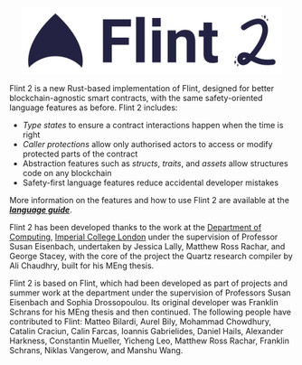 <p align="center">
  <img width="460" src="docs/logo.svg">
</p>

Flint 2 is a new Rust-based implementation of Flint, designed for better blockchain-agnostic smart contracts, with the
same safety-oriented language features as before. Flint 2 includes:

 * *Type states* to ensure a contract interactions happen when the time is right
 * *Caller protections* allow only authorised actors to access or modify protected parts of the contract
 * Abstraction features such as *structs*, *traits*, and *assets* allow structures code on any blockchain
 * Safety-first language features reduce accidental developer mistakes

More information on the features and how to use Flint 2 are available at the *****[language guide](docs/guide.md)*****.

Flint 2 has been developed thanks to the work at the [Department of Computing](https://www.doc.ic.ac.uk/), 
[Imperial College London](https://imperial.ac.uk) under the supervision of Professor Susan Eisenbach, undertaken by
Jessica Lally, Matthew Ross Rachar, and George Stacey, with the core of the project the Quartz research compiler by Ali
Chaudhry, built for his MEng thesis.

Flint 2 is based on Flint, which had been developed as part of projects and summer work at the department under the
supervision of Professors Susan Eisenbach and Sophia Drossopoulou. Its original developer was Franklin Schrans for
his MEng thesis and then continued. The following people have contributed to Flint: Matteo Bilardi, Aurel Bily,
Mohammad Chowdhury, Catalin Craciun, Calin Farcas, Ioannis Gabrielides, Daniel Hails, Alexander Harkness,
Constantin Mueller, Yicheng Leo, Matthew Ross Rachar, Franklin Schrans, Niklas Vangerow, and Manshu Wang.
